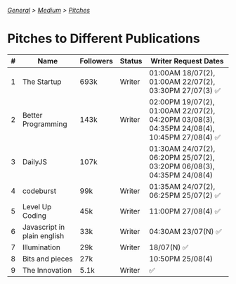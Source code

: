 _[General](../README.md) > [Medium](./main.md) > [Pitches](./Pitches.md)_

# Pitches to Different Publications

| #   | Name                        | Followers | Status | Writer Request Dates                                                                        |
| --- | --------------------------- | --------- | ------ | ------------------------------------------------------------------------------------------- |
| 1   | The Startup                 | 693k      | Writer | 01:00AM 18/07(2), 01:00AM 22/07(2), 03:30PM 27/07(3) ✅                                     |
| 2   | Better Programming          | 143k      | Writer | 02:00PM 19/07(2), 01:00AM 22/07(2), 04:20PM 03/08(3), 04:35PM 24/08(4), 10:45PM 27/08(4) ✅ |
| 3   | DailyJS                     | 107k      |        | 01:30AM 24/07(2), 06:20PM 25/07(2), 03:20PM 06/08(3), 04:35PM 24/08(4)                      |
| 4   | codeburst                   | 99k       | Writer | 01:35AM 24/07(2), 06:25PM 25/07(2) ✅                                                       |
| 5   | Level Up Coding             | 45k       | Writer | 11:00PM 27/08(4) ✅                                                                         |
| 6   | Javascript in plain english | 33k       | Writer | 04:30AM 23/07(N) ✅                                                                         |
| 7   | Illumination                | 29k       | Writer | 18/07(N) ✅                                                                                 |
| 8   | Bits and pieces             | 27k       |        | 10:50PM 25/08(4)                                                                            |
| 9   | The Innovation              | 5.1k      | Writer | ✅                                                                                          |
